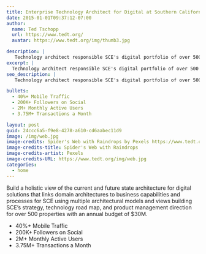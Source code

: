 ```yaml
---
title: Enterprise Technology Architect for Digital at Southern California Edison
date: 2015-01-01T09:37:12-07:00
author:
  name: Ted Tschopp
  url: https://www.tedt.org/
  avatar: https://www.tedt.org/img/thumb3.jpg

description: |
   Technology architect responsible SCE's digital portfolio of over 500 properties and $30M annual budget providing strategy, technology road map, and product management for digital solutions.   
excerpt: |
  Technology architect responsible SCE's digital portfolio of over 500 properties and $30M annual budget providing strategy, technology road map, and product management for digital solutions.
seo_description: |
   Technology architect responsible SCE's digital portfolio of over 500 properties and $30M annual budget providing strategy, technology road map, and product management for digital solutions.

bullets:
  - 40%+ Mobile Traffic
  - 200K+ Followers on Social
  - 2M+ Monthly Active Users
  - 3.75M+ Transactions a Month

layout: post
guid: 24ccc6a5-f9e8-4278-a610-cd6aabec11d9
image: /img/web.jpg
image-credits: Spider's Web with Raindrops by Pexels https://www.tedt.org/img/web.jpg  
image-credits-title: Spider's Web with Raindrops
image-credits-artist: Pexels
image-credits-URL: https://www.tedt.org/img/web.jpg
categories:
  - home
---
```


Build a holistic view of the current and future state architecture for digital solutions that links domain architectures to business capabilities and processes for SCE using multiple architectural models and views building SCE’s strategy, technology road map, and product management direction for over 500 properties with an annual budget of $30M.
* 40%+ Mobile Traffic
* 200K+ Followers on Social
* 2M+ Monthly Active Users
* 3.75M+ Transactions a Month